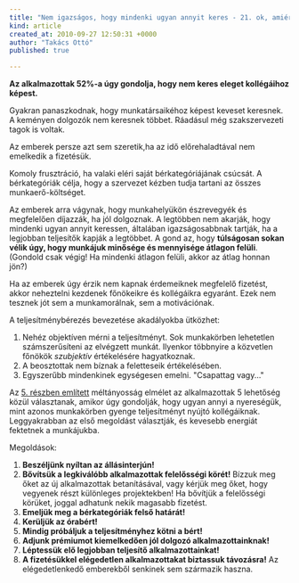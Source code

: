 ```yaml
---
title: "Nem igazságos, hogy mindenki ugyan annyit keres - 21. ok, amiért utálják a főnököt"
kind: article
created_at: 2010-09-27 12:50:31 +0000
author: "Takács Ottó"
published: true

---
```

__Az alkalmazottak 52%-a úgy gondolja, hogy nem keres eleget kollégáihoz képest.__

<!--break-->
Gyakran panaszkodnak, hogy munkatársaikéhoz képest keveset keresnek. A keményen dolgozók nem keresnek többet. Ráadásul még szakszervezeti tagok is voltak.

Az emberek persze azt sem szeretik,ha az idő előrehaladtával nem emelkedik a fizetésük.

Komoly frusztráció, ha valaki eléri saját bérkategóriájának csúcsát. A bérkategóriák célja, hogy a szervezet kézben tudja tartani az összes munkaerő-költséget.

Az emberek arra vágynak, hogy  munkahelyükön észrevegyék és megfelelően díjazzák, ha jól dolgoznak. A legtöbben nem akarják, hogy mindenki ugyan annyit keressen, általában igazságosabbnak tartják, ha a legjobban teljesítők kapják a legtöbbet. A gond az, hogy **túlságosan sokan vélik úgy, hogy munkájuk minősége és mennyisége átlagon felüli**. (Gondold csak végig! Ha mindenki átlagon felüli, akkor az átlag honnan jön?)

Ha az emberek úgy érzik nem kapnak érdemeiknek megfelelő fizetést, akkor neheztelni kezdenek főnökeikre és kollégáikra egyaránt. Ezek nem tesznek jót sem a munkamorálnak, sem a motivációnak.

A teljesítménybérezés bevezetése  akadályokba ütközhet:

1. Nehéz objektíven mérni a teljesítményt. Sok munkakörben lehetetlen számszerűsíteni az elvégzett munkát. Ilyenkor többnyire a közvetlen főnökök _szubjektív_ értékelésére hagyatkoznak.
2. A beosztottak nem bíznak a feletteseik értékelésében.
3. Egyszerűbb mindenkinek egységesen emelni. "Csapattag vagy..."

Az [5. részben említett](<%=item_by_id('/tobbiekkel-kiveteleznek/').path%>) méltányosság elmélet az alkalmazottak 5 lehetőség közül választanak, amikor úgy gondolják, hogy ugyan annyi a nyereségük, mint azonos munkakörben gyenge teljesítményt nyújtó kollégáiknak. Leggyakrabban az első megoldást választják, és kevesebb energiát fektetnek a munkájukba.

Megoldások:

1. **Beszéljünk nyíltan az állásinterjún!**
2. **Bővítsük a legkiválóbb alkalmazottak felelősségi körét!** Bízzuk meg őket az új alkalmazottak betanításával, vagy kérjük meg őket, hogy vegyenek részt különleges projektekben! Ha bővítjük a felelősségi körüket, joggal adhatunk nekik magasabb fizetést.
3. **Emeljük meg a bérkategóriák felső határát!**
4. **Kerüljük az órabért!**
5. **Mindig próbáljuk a teljesítményhez kötni a bért!**
6. **Adjunk prémiumot kiemelkedően jól dolgozó alkalmazottainknak!**
7. **Léptessük elő legjobban teljesítő alkalmazottainkat!**
8. **A fizetésükkel elégedetlen alkalmazottakat biztassuk távozásra!** Az elégedetlenkedő emberekből senkinek sem származik haszna.

<div class='old-comments'></div>